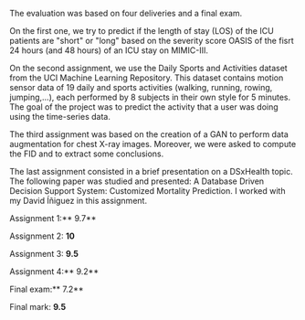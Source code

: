 
The evaluation was based on four deliveries and a final exam.

On the first one, we try to predict if the length of stay (LOS) of the ICU patients are "short" or "long" based on the severity score OASIS of the fisrt 24 hours (and 48 hours) of an ICU stay on MIMIC-III.

On the second assignment, we use the Daily Sports and Activities dataset from the UCI Machine Learning Repository. This dataset contains motion sensor data of 19 daily and sports activities (walking, running, rowing, jumping,...), each performed by 8 subjects in their own style for 5 minutes. The goal of the project was to predict the activity that a user was doing using the time-series data.

The third assignment was based on the creation of a GAN to perform data augmentation for chest X-ray images. Moreover, we were asked to compute the FID and to extract some conclusions.

The last assignment consisted in a brief presentation on a DSxHealth topic. The following paper was studied and presented: A Database Driven Decision Support System: Customized Mortality Prediction. I worked with my David Íñiguez in this assignment.

Assignment 1:** 9.7**

Assignment 2: **10**

Assignment 3: **9.5**

Assignment 4:** 9.2**

Final exam:** 7.2**

Final mark: **9.5**
